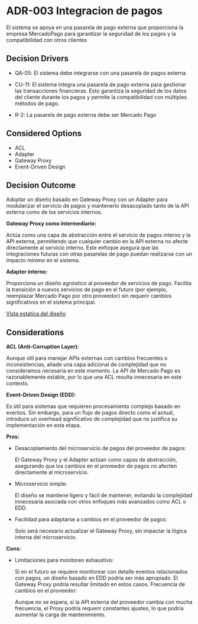 # ADR-003 Integracion de pagos
El sistema se apoya en una pasarela de pago externa que
proporciona la empresa MercadoPago para garantizar la seguridad de los pagos y la
compatibilidad con otros clientes

## Decision Drivers

- QA-05: El sistema debe integrarse con una pasarela de pagos externa

- CU-11: El sistema integra una pasarela de pago externa para gestionar las transacciones financieras. Esto garantiza la seguridad de los datos del cliente durante los pagos y permite la compatibilidad con múltiples métodos de pago.

- R-2: La pasarela de pago externa debe ser Mercado Pago


## Considered Options

- ACL 
- Adapter
- Gateway Proxy
- Event-Driven Design



## Decision Outcome

Adoptar un diseño basado en Gateway Proxy con un Adapter para modularizar el servicio de pagos y mantenerlo desacoplado tanto de la API externa como de los servicios internos.

**Gateway Proxy como intermediario:**

Actúa como una capa de abstracción entre el servicio de pagos interno y la API externa, permitiendo que cualquier cambio en la API externa no afecte directamente al servicio interno.
Este enfoque asegura que las integraciones futuras con otras pasarelas de pago puedan realizarse con un impacto mínimo en el sistema.

**Adapter interno:**

Proporciona un diseño agnóstico al proveedor de servicios de pago.
Facilita la transición a nuevos servicios de pago en el futuro (por ejemplo, reemplazar Mercado Pago por otro proveedor) sin requerir cambios significativos en el sistema principal.

[Vista estatica del diseño](../imagenes/ADR-004-vista-estatica-pagos.md)

##  Considerations

**ACL (Anti-Corruption Layer):**

Aunque útil para manejar APIs externas con cambios frecuentes o inconsistencias, añade una capa adicional de complejidad que no consideramos necesaria en este momento.
La API de Mercado Pago es razonablemente estable, por lo que una ACL resulta innecesaria en este contexto.

**Event-Driven Design (EDD):**

Es útil para sistemas que requieren procesamiento complejo basado en eventos.
Sin embargo, para un flujo de pagos directo como el actual, introduce un overhead significativo de complejidad que no justifica su implementación en esta etapa.

**Pros:**
- Desacoplamiento del microservicio de pagos del proveedor de pagos:

  El Gateway Proxy y el Adapter actúan como capas de abstracción, asegurando que los cambios en el proveedor de pagos no afecten directamente al microservicio.

- Microservicio simple:

  El diseño se mantiene ligero y fácil de mantener, evitando la complejidad innecesaria asociada con otros enfoques más avanzados como ACL o EDD.

- Facilidad para adaptarse a cambios en el proveedor de pagos:

  Solo será necesario actualizar el Gateway Proxy, sin impactar la lógica interna del microservicio.

**Cons:**
- Limitaciones para monitoreo exhaustivo:

  Si en el futuro se requiere monitorear con detalle eventos relacionados con pagos, un diseño basado en EDD podría ser más apropiado. El Gateway Proxy podría resultar limitado en estos casos.
  Frecuencia de cambios en el proveedor:

  Aunque no se espera, si la API externa del proveedor cambia con mucha frecuencia, el Proxy podría requerir constantes ajustes, lo que podría aumentar la carga de mantenimiento.




